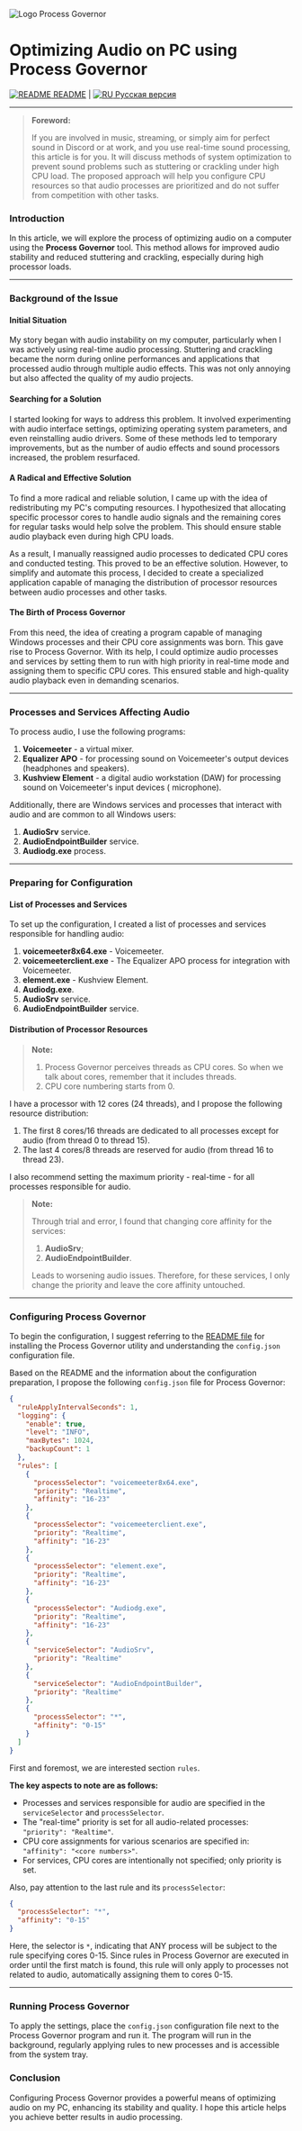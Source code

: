 ![Logo Process Governor](../images/sound-theme-header.png)

# Optimizing Audio on PC using Process Governor

[![README](../icons/readme.png) README](../README.md) | [![RU](../icons/ru.png) Русская версия](audio.ru.md)

---

>**Foreword:**
>
>If you are involved in music, streaming, or simply aim for perfect sound in Discord or at work, and you use real-time sound processing, this article is for you. It will discuss methods of system optimization to prevent sound problems such as stuttering or crackling under high CPU load. The proposed approach will help you configure CPU resources so that audio processes are prioritized and do not suffer from competition with other tasks.

### Introduction

In this article, we will explore the process of optimizing audio on a computer using the **Process Governor** tool. This
method allows for improved audio stability and reduced stuttering and crackling, especially during high processor loads.

---

### Background of the Issue

#### Initial Situation

My story began with audio instability on my computer, particularly when I was actively using real-time audio processing.
Stuttering and crackling became the norm during online performances and applications that processed audio through
multiple audio effects. This was not only annoying but also affected the quality of my audio projects.

#### Searching for a Solution

I started looking for ways to address this problem. It involved experimenting with audio interface settings, optimizing
operating system parameters, and even reinstalling audio drivers. Some of these methods led to temporary improvements,
but as the number of audio effects and sound processors increased, the problem resurfaced.

#### A Radical and Effective Solution

To find a more radical and reliable solution, I came up with the idea of redistributing my PC's computing resources. I
hypothesized that allocating specific processor cores to handle audio signals and the remaining cores for regular tasks
would help solve the problem. This should ensure stable audio playback even during high CPU loads.

As a result, I manually reassigned audio processes to dedicated CPU cores and conducted testing. This proved to be an
effective solution. However, to simplify and automate this process, I decided to create a specialized application
capable of managing the distribution of processor resources between audio processes and other tasks.

#### The Birth of Process Governor

From this need, the idea of creating a program capable of managing Windows processes and their CPU core assignments was
born. This gave rise to Process Governor. With its help, I could optimize audio processes and services by setting them
to run with high priority in real-time mode and assigning them to specific CPU cores. This ensured stable and
high-quality audio playback even in demanding scenarios.

---

### Processes and Services Affecting Audio

To process audio, I use the following programs:

1. **Voicemeeter** - a virtual mixer.
2. **Equalizer APO** - for processing sound on Voicemeeter's output devices (headphones and speakers).
3. **Kushview Element** - a digital audio workstation (DAW) for processing sound on Voicemeeter's input devices (
   microphone).

Additionally, there are Windows services and processes that interact with audio and are common to all Windows users:

1. **AudioSrv** service.
2. **AudioEndpointBuilder** service.
3. **Audiodg.exe** process.

---

### Preparing for Configuration

#### List of Processes and Services

To set up the configuration, I created a list of processes and services responsible for handling audio:

1. **voicemeeter8x64.exe** - Voicemeeter.
2. **voicemeeterclient.exe** - The Equalizer APO process for integration with Voicemeeter.
3. **element.exe** - Kushview Element.
4. **Audiodg.exe**.
5. **AudioSrv** service.
6. **AudioEndpointBuilder** service.

#### Distribution of Processor Resources

> **Note:**
>
> 1. Process Governor perceives threads as CPU cores. So when we talk about cores, remember that it includes threads.
> 2. CPU core numbering starts from 0.

I have a processor with 12 cores (24 threads), and I propose the following resource distribution:

1. The first 8 cores/16 threads are dedicated to all processes except for audio (from thread 0 to thread 15).
2. The last 4 cores/8 threads are reserved for audio (from thread 16 to thread 23).

I also recommend setting the maximum priority - real-time - for all processes responsible for audio.

> **Note:**
>
> Through trial and error, I found that changing core affinity for the services:
> 1. **AudioSrv**;
> 2. **AudioEndpointBuilder**.
>
> Leads to worsening audio issues. Therefore, for these services, I only change the priority and leave the core affinity
> untouched.

---

### Configuring Process Governor

To begin the configuration, I suggest referring to the [README file](../README.md) for installing the Process Governor
utility and understanding the `config.json` configuration file.

Based on the README and the information about the configuration preparation, I propose the following `config.json` file
for Process Governor:

```json
{
  "ruleApplyIntervalSeconds": 1,
  "logging": {
    "enable": true,
    "level": "INFO",
    "maxBytes": 1024,
    "backupCount": 1
  },
  "rules": [
    {
      "processSelector": "voicemeeter8x64.exe",
      "priority": "Realtime",
      "affinity": "16-23"
    },
    {
      "processSelector": "voicemeeterclient.exe",
      "priority": "Realtime",
      "affinity": "16-23"
    },
    {
      "processSelector": "element.exe",
      "priority": "Realtime",
      "affinity": "16-23"
    },
    {
      "processSelector": "Audiodg.exe",
      "priority": "Realtime",
      "affinity": "16-23"
    },
    {
      "serviceSelector": "AudioSrv",
      "priority": "Realtime"
    },
    {
      "serviceSelector": "AudioEndpointBuilder",
      "priority": "Realtime"
    },
    {
      "processSelector": "*",
      "affinity": "0-15"
    }
  ]
}
```

First and foremost, we are interested section `rules`.

**The key aspects to note are as follows:**

- Processes and services responsible for audio are specified in the `serviceSelector` and `processSelector`.
- The "real-time" priority is set for all audio-related processes: `"priority": "Realtime"`.
- CPU core assignments for various scenarios are specified in: `"affinity": "<core numbers>"`.
- For services, CPU cores are intentionally not specified; only priority is set.

Also, pay attention to the last rule and its `processSelector`:

```json
{
  "processSelector": "*",
  "affinity": "0-15"
}
```

Here, the selector is `*`, indicating that ANY process will be subject to the rule specifying cores 0-15. Since rules
in Process Governor are executed in order until the first match is found, this rule will only apply to processes not
related to audio, automatically assigning them to cores 0-15.

---

### Running Process Governor

To apply the settings, place the `config.json` configuration file next to the Process Governor program and run it. The
program will run in the background, regularly applying rules to new processes and is accessible from the system tray.

### Conclusion

Configuring Process Governor provides a powerful means of optimizing audio on my PC, enhancing its stability and
quality. I hope this article helps you achieve better results in audio processing.